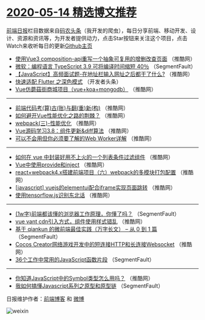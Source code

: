 # [2020-05-14 精选博文推荐](http://hao.caibaojian.com/date/2020/05/14)

[前端日报](http://caibaojian.com/c/news)栏目数据来自[码农头条](http://hao.caibaojian.com/)（我开发的爬虫），每日分享前端、移动开发、设计、资源和资讯等，为开发者提供动力，点击Star按钮来关注这个项目，点击Watch来收听每日的更新[Github主页](https://github.com/kujian/frontendDaily)
* [使用Vue3 composition-api重写一个抽象可复用的增删改查页面](http://hao.caibaojian.com/142189.html) （推酷网）
* [微软：编程语言 TypeScript 3.9 可将编译时间缩短 40％](http://hao.caibaojian.com/142178.html) （SegmentFault）
* [【JavaScript】高频面试题-在地址栏输入网址之后都干了什么?](http://hao.caibaojian.com/142190.html) （推酷网）
* [快速适配 Flutter 之深色模式](http://hao.caibaojian.com/142179.html) （开发者头条）
* [Vue仿蘑菇街商城项目（vue+koa+mongodb）](http://hao.caibaojian.com/142191.html) （推酷网）

***
* [前端代码考(算)古(账)与翻(重)新(构)](http://hao.caibaojian.com/142181.html) （推酷网）
* [如何避开Vue性能优化之路的荆棘？](http://hao.caibaojian.com/142192.html) （推酷网）
* [webpack(三)-性能优化](http://hao.caibaojian.com/142182.html) （推酷网）
* [Vue源码学习3.8：组件更新&amp;diff算法](http://hao.caibaojian.com/142193.html) （推酷网）
* [可以不会用但你必须要了解的Web Worker详解](http://hao.caibaojian.com/142183.html) （推酷网）

***
* [如何在 vue 中封装好用不上火的一个列表条件过滤组件](http://hao.caibaojian.com/142194.html) （推酷网）
* [Vue中使用provide和inject](http://hao.caibaojian.com/142184.html) （推酷网）
* [react+webpack4.x搭建前端项目（六）webpack的多模块打包配置](http://hao.caibaojian.com/142195.html) （推酷网）
* [[javascript] vuejs的elementui配合iframe实现页面跳转](http://hao.caibaojian.com/142185.html) （推酷网）
* [使用tensorflow.js识别东北话](http://hao.caibaojian.com/142196.html) （推酷网）

***
* [(1w字)前端都该懂的浏览器工作原理，你懂了吗？](http://hao.caibaojian.com/142174.html) （SegmentFault）
* [vue vant cdn引入方式，组件使用样式错乱](http://hao.caibaojian.com/142186.html) （推酷网）
* [基于 qiankun 的微前端最佳实践（万字长文） &#8211; 从 0 到 1 篇](http://hao.caibaojian.com/142175.html) （SegmentFault）
* [Cocos Creator网络游戏开发中的短连接HTTP和长连接Websocket](http://hao.caibaojian.com/142187.html) （推酷网）
* [36个工作中常用的JavaScript函数片段](http://hao.caibaojian.com/142176.html) （SegmentFault）

***
* [你知道JavaScript中的Symbol类型怎么用吗？](http://hao.caibaojian.com/142188.html) （推酷网）
* [我如何搞懂Javascript系列之原型和原型链](http://hao.caibaojian.com/142177.html) （SegmentFault）

日报维护作者：[前端博客](http://caibaojian.com/) 和 [微博](http://caibaojian.com/go/weibo)

![weixin](https://user-images.githubusercontent.com/3055447/38468989-651132ac-3b80-11e8-8e6b-15122322a9d7.png)